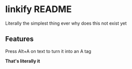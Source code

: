 # linkify README

Literally the simplest thing ever why does this not exist yet

## Features

Press Alt+A on text to turn it into an A tag



**That's literally it**
